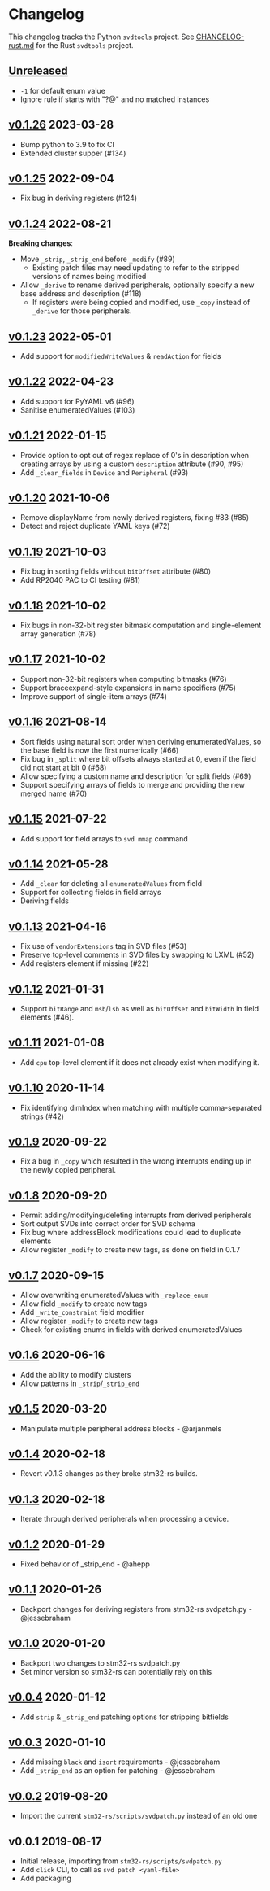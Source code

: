 # Changelog

This changelog tracks the Python `svdtools` project. See
[CHANGELOG-rust.md](CHANGELOG-rust.md) for the Rust `svdtools` project.

## [Unreleased]

* `-1` for default enum value
* Ignore rule if starts with "?@" and no matched instances

## [v0.1.26] 2023-03-28

* Bump python to 3.9 to fix CI
* Extended cluster supper (#134)

## [v0.1.25] 2022-09-04

* Fix bug in deriving registers (#124)

## [v0.1.24] 2022-08-21

**Breaking changes**:

* Move `_strip`, `_strip_end` before `_modify` (#89)
    * Existing patch files may need updating to refer to the stripped
      versions of names being modified
* Allow `_derive` to rename derived peripherals, optionally specify a new base
    address and description (#118)
    * If registers were being copied and modified, use `_copy` instead of
      `_derive` for those peripherals.

## [v0.1.23] 2022-05-01

* Add support for `modifiedWriteValues` & `readAction` for fields

## [v0.1.22] 2022-04-23

* Add support for PyYAML v6 (#96)
* Sanitise enumeratedValues (#103)

## [v0.1.21] 2022-01-15

* Provide option to opt out of regex replace of 0's in description when
  creating arrays by using a custom `description` attribute (#90, #95)
* Add `_clear_fields` in `Device` and `Peripheral` (#93)

## [v0.1.20] 2021-10-06

* Remove displayName from newly derived registers, fixing #83 (#85)
* Detect and reject duplicate YAML keys (#72)

## [v0.1.19] 2021-10-03

* Fix bug in sorting fields without `bitOffset` attribute (#80)
* Add RP2040 PAC to CI testing (#81)

## [v0.1.18] 2021-10-02

* Fix bugs in non-32-bit register bitmask computation and
  single-element array generation (#78)

## [v0.1.17] 2021-10-02

* Support non-32-bit registers when computing bitmasks (#76)
* Support braceexpand-style expansions in name specifiers (#75)
* Improve support of single-item arrays (#74)

## [v0.1.16] 2021-08-14

* Sort fields using natural sort order when deriving enumeratedValues,
  so the base field is now the first numerically (#66)
* Fix bug in `_split` where bit offsets always started at 0, even if the
  field did not start at bit 0 (#68)
* Allow specifying a custom name and description for split fields (#69)
* Support specifying arrays of fields to merge and providing the new merged
  name (#70)

## [v0.1.15] 2021-07-22

* Add support for field arrays to `svd mmap` command

## [v0.1.14] 2021-05-28

* Add `_clear` for deleting all `enumeratedValues` from field
* Support for collecting fields in field arrays
* Deriving fields

## [v0.1.13] 2021-04-16

* Fix use of `vendorExtensions` tag in SVD files (#53)
* Preserve top-level comments in SVD files by swapping to LXML (#52)
* Add registers element if missing (#22)

## [v0.1.12] 2021-01-31

* Support `bitRange` and `msb`/`lsb` as well as `bitOffset` and `bitWidth`
  in field elements (#46).

## [v0.1.11] 2021-01-08

* Add `cpu` top-level element if it does not already exist when modifying it.

## [v0.1.10] 2020-11-14

* Fix identifying dimIndex when matching with multiple comma-separated
  strings (#42)

## [v0.1.9] 2020-09-22

* Fix a bug in `_copy` which resulted in the wrong interrupts ending up
  in the newly copied peripheral.

## [v0.1.8] 2020-09-20

* Permit adding/modifying/deleting interrupts from derived peripherals
* Sort output SVDs into correct order for SVD schema
* Fix bug where addressBlock modifications could lead to duplicate elements
* Allow register `_modify` to create new tags, as done on field in 0.1.7

## [v0.1.7] 2020-09-15

* Allow overwriting enumeratedValues with `_replace_enum`
* Allow field `_modify` to create new tags
* Add `_write_constraint` field modifier
* Allow register `_modify` to create new tags
* Check for existing enums in fields with derived enumeratedValues

## [v0.1.6] 2020-06-16

* Add the ability to modify clusters
* Allow patterns in `_strip`/`_strip_end`

## [v0.1.5] 2020-03-20

* Manipulate multiple peripheral address blocks - @arjanmels

## [v0.1.4] 2020-02-18

* Revert v0.1.3 changes as they broke stm32-rs builds.

## [v0.1.3] 2020-02-18

* Iterate through derived peripherals when processing a device.

## [v0.1.2] 2020-01-29

* Fixed behavior of \_strip\_end  - @ahepp

## [v0.1.1] 2020-01-26

* Backport changes for deriving registers from stm32-rs svdpatch.py - @jessebraham

## [v0.1.0] 2020-01-20

* Backport two changes to stm32-rs svdpatch.py
* Set minor version so stm32-rs can potentially rely on this

## [v0.0.4] 2020-01-12

* Add `strip` & `_strip_end` patching options for stripping bitfields

## [v0.0.3] 2020-01-10

* Add missing `black` and `isort` requirements - @jessebraham
* Add `_strip_end` as an option for patching - @jessebraham

## [v0.0.2] 2019-08-20

* Import the current `stm32-rs/scripts/svdpatch.py` instead of an old one

## v0.0.1 2019-08-17

* Initial release, importing from `stm32-rs/scripts/svdpatch.py`
* Add `click` CLI, to call as `svd patch <yaml-file>`
* Add packaging

[Unreleased]: https://github.com/rust-embedded/svdtools/compare/v0.1.26...HEAD
[v0.1.26]: https://github.com/rust-embedded/svdtools/compare/v0.1.25...v0.1.26
[v0.1.25]: https://github.com/rust-embedded/svdtools/compare/v0.1.24...v0.1.25
[v0.1.24]: https://github.com/rust-embedded/svdtools/compare/v0.1.23...v0.1.24
[v0.1.23]: https://github.com/rust-embedded/svdtools/compare/v0.1.22...v0.1.23
[v0.1.22]: https://github.com/rust-embedded/svdtools/compare/v0.1.21...v0.1.22
[v0.1.21]: https://github.com/rust-embedded/svdtools/compare/v0.1.20...v0.1.21
[v0.1.20]: https://github.com/rust-embedded/svdtools/compare/v0.1.19...v0.1.20
[v0.1.19]: https://github.com/rust-embedded/svdtools/compare/v0.1.18...v0.1.19
[v0.1.18]: https://github.com/rust-embedded/svdtools/compare/v0.1.17...v0.1.18
[v0.1.17]: https://github.com/rust-embedded/svdtools/compare/v0.1.16...v0.1.17
[v0.1.16]: https://github.com/rust-embedded/svdtools/compare/v0.1.15...v0.1.16
[v0.1.15]: https://github.com/rust-embedded/svdtools/compare/v0.1.14...v0.1.15
[v0.1.14]: https://github.com/rust-embedded/svdtools/compare/v0.1.13...v0.1.14
[v0.1.13]: https://github.com/rust-embedded/svdtools/compare/v0.1.12...v0.1.13
[v0.1.12]: https://github.com/rust-embedded/svdtools/compare/v0.1.11...v0.1.12
[v0.1.11]: https://github.com/rust-embedded/svdtools/compare/v0.1.10...v0.1.11
[v0.1.10]: https://github.com/rust-embedded/svdtools/compare/v0.1.9...v0.1.10
[v0.1.9]: https://github.com/rust-embedded/svdtools/compare/v0.1.8...v0.1.9
[v0.1.8]: https://github.com/rust-embedded/svdtools/compare/v0.1.7...v0.1.8
[v0.1.7]: https://github.com/rust-embedded/svdtools/compare/v0.1.6...v0.1.7
[v0.1.6]: https://github.com/rust-embedded/svdtools/compare/v0.1.5...v0.1.6
[v0.1.5]: https://github.com/rust-embedded/svdtools/compare/v0.1.4...v0.1.5
[v0.1.4]: https://github.com/rust-embedded/svdtools/compare/v0.1.3...v0.1.4
[v0.1.3]: https://github.com/rust-embedded/svdtools/compare/v0.1.2...v0.1.3
[v0.1.2]: https://github.com/rust-embedded/svdtools/compare/v0.1.1...v0.1.2
[v0.1.1]: https://github.com/rust-embedded/svdtools/compare/v0.1.0...v0.1.1
[v0.1.0]: https://github.com/rust-embedded/svdtools/compare/v0.0.4...v0.1.0
[v0.0.4]: https://github.com/rust-embedded/svdtools/compare/v0.0.3...v0.0.4
[v0.0.3]: https://github.com/rust-embedded/svdtools/compare/v0.0.2...v0.0.3
[v0.0.2]: https://github.com/rust-embedded/svdtools/compare/v0.0.1...v0.0.2
